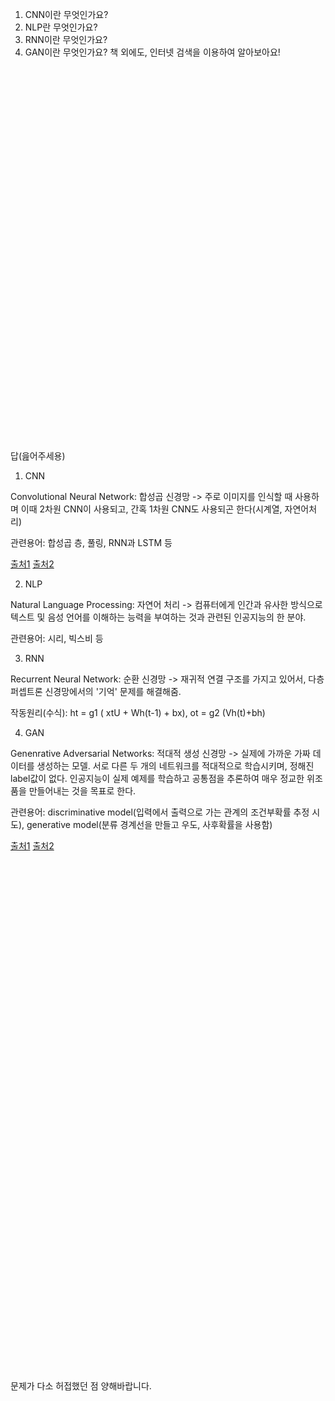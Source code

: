 1. CNN이란 무엇인가요?
2. NLP란 무엇인가요?
3. RNN이란 무엇인가요?
4. GAN이란 무엇인가요?
책 외에도, 인터넷 검색을 이용하여 알아보아요!






<br/><br/>
<br/><br/>
<br/><br/>
<br/><br/>
<br/><br/>
<br/><br/>
<br/><br/>
<br/><br/>
<br/><br/>
<br/><br/>
<br/><br/>
<br/><br/>
<br/><br/>
<br/><br/>
<br/><br/>
<br/><br/>
<br/><br/>
<br/><br/>
답(읊어주세용)



1. CNN


Convolutional Neural Network: 합성곱 신경망 -> 주로 이미지를 인식할 때 사용하며 이때 2차원 CNN이 사용되고, 간혹 1차원 CNN도 사용되곤 한다(시계열, 자연어처리)


관련용어: 합성곱 층, 풀링, RNN과 LSTM 등


[출처1](https://ctkim.tistory.com/entry/%ED%95%A9%EC%84%B1%EA%B3%B1-%EC%8B%A0%EA%B2%BD%EB%A7%9DConvolutional-neural-network-CNN%EC%9D%B4%EB%9E%80)
[출처2](https://namu.wiki/w/%EC%9D%B8%EA%B3%B5%EC%8B%A0%EA%B2%BD%EB%A7%9D#s-3.1.2.2.2)


2. NLP


Natural Language Processing: 자연어 처리 -> 컴퓨터에게 인간과 유사한 방식으로 텍스트 및 음성 언어를 이해하는 능력을 부여하는 것과 관련된 인공지능의 한 분야.


관련용어: 시리, 빅스비 등


3. RNN


Recurrent Neural Network: 순환 신경망 -> 재귀적 연결 구조를 가지고 있어서, 다층 퍼셉트론 신경망에서의 '기억' 문제를 해결해줌.


작동원리(수식): ht = g1 ( xtU + Wh(t-1) + bx), ot = g2 (Vh(t)+bh)


4. GAN


Genenrative Adversarial Networks: 적대적 생성 신경망 -> 실제에 가까운 가짜 데이터를 생성하는 모델. 서로 다른 두 개의 네트워크를 적대적으로 학습시키며, 정해진 label값이 없다. 인공지능이 실제 예제를 학습하고 공통점을 추론하여 매우 정교한 위조품을 만들어내는 것을 목표로 한다.


관련용어: discriminative model(입력에서 출력으로 가는 관계의 조건부확률 추정 시도), generative model(분류 경계선을 만들고 우도, 사후확률을 사용함)


[출처1](https://www.thedatahunt.com/trend-insight/gan-algorithm-guide) [출처2](https://namu.wiki/w/%EC%9D%B8%EA%B3%B5%EC%8B%A0%EA%B2%BD%EB%A7%9D#s-3.1.2.2.2)

<br/><br/>
<br/><br/>
<br/><br/>
<br/><br/>
<br/><br/>
<br/><br/>
<br/><br/>
<br/><br/>
<br/><br/>
<br/><br/>
<br/><br/>
<br/><br/>
<br/><br/>
<br/><br/>
<br/><br/>
<br/><br/>
<br/><br/>
<br/><br/>
<br/><br/>
<br/><br/>
<br/><br/>
<br/><br/>
<br/><br/>
<br/><br/>



문제가 다소 허접했던 점 양해바랍니다.

